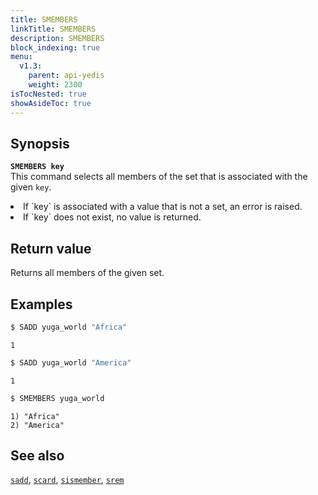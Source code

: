 ```yaml
---
title: SMEMBERS
linkTitle: SMEMBERS
description: SMEMBERS
block_indexing: true
menu:
  v1.3:
    parent: api-yedis
    weight: 2300
isTocNested: true
showAsideToc: true
---
```


## Synopsis

<b>`SMEMBERS key`</b><br>
This command selects all members of the set that is associated with the given `key`.
<li>If `key` is associated with a value that is not a set, an error is raised.</li>
<li>If `key` does not exist, no value is returned.</li>

## Return value

Returns all members of the given set.

## Examples

```sh
$ SADD yuga_world "Africa"
```

```
1
```

```sh
$ SADD yuga_world "America"
```

```
1
```

```sh
$ SMEMBERS yuga_world
```

```
1) "Africa"
2) "America"
```

## See also

[`sadd`](../sadd/), [`scard`](../scard/), [`sismember`](../sismember/), [`srem`](../srem/)
